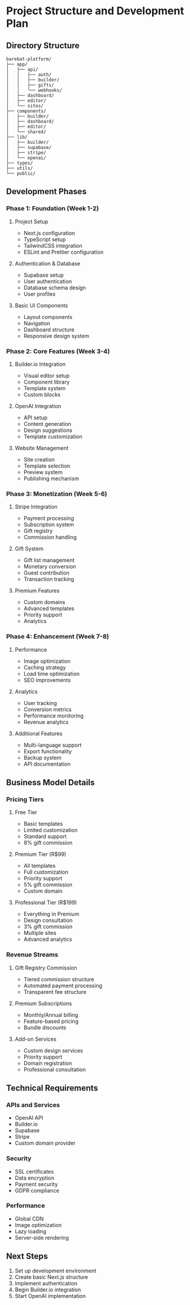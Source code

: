 # Project Structure and Development Plan

## Directory Structure

```
barebat-platform/
├── app/
│   ├── api/
│   │   ├── auth/
│   │   ├── builder/
│   │   ├── gifts/
│   │   └── webhooks/
│   ├── dashboard/
│   ├── editor/
│   └── sites/
├── components/
│   ├── builder/
│   ├── dashboard/
│   ├── editor/
│   └── shared/
├── lib/
│   ├── builder/
│   ├── supabase/
│   ├── stripe/
│   └── openai/
├── types/
├── utils/
└── public/
```

## Development Phases

### Phase 1: Foundation (Week 1-2)
1. Project Setup
   - Next.js configuration
   - TypeScript setup
   - TailwindCSS integration
   - ESLint and Prettier configuration

2. Authentication & Database
   - Supabase setup
   - User authentication
   - Database schema design
   - User profiles

3. Basic UI Components
   - Layout components
   - Navigation
   - Dashboard structure
   - Responsive design system

### Phase 2: Core Features (Week 3-4)
1. Builder.io Integration
   - Visual editor setup
   - Component library
   - Template system
   - Custom blocks

2. OpenAI Integration
   - API setup
   - Content generation
   - Design suggestions
   - Template customization

3. Website Management
   - Site creation
   - Template selection
   - Preview system
   - Publishing mechanism

### Phase 3: Monetization (Week 5-6)
1. Stripe Integration
   - Payment processing
   - Subscription system
   - Gift registry
   - Commission handling

2. Gift System
   - Gift list management
   - Monetary conversion
   - Guest contribution
   - Transaction tracking

3. Premium Features
   - Custom domains
   - Advanced templates
   - Priority support
   - Analytics

### Phase 4: Enhancement (Week 7-8)
1. Performance
   - Image optimization
   - Caching strategy
   - Load time optimization
   - SEO improvements

2. Analytics
   - User tracking
   - Conversion metrics
   - Performance monitoring
   - Revenue analytics

3. Additional Features
   - Multi-language support
   - Export functionality
   - Backup system
   - API documentation

## Business Model Details

### Pricing Tiers

1. Free Tier
   - Basic templates
   - Limited customization
   - Standard support
   - 8% gift commission

2. Premium Tier (R$99)
   - All templates
   - Full customization
   - Priority support
   - 5% gift commission
   - Custom domain

3. Professional Tier (R$199)
   - Everything in Premium
   - Design consultation
   - 3% gift commission
   - Multiple sites
   - Advanced analytics

### Revenue Streams
1. Gift Registry Commission
   - Tiered commission structure
   - Automated payment processing
   - Transparent fee structure

2. Premium Subscriptions
   - Monthly/Annual billing
   - Feature-based pricing
   - Bundle discounts

3. Add-on Services
   - Custom design services
   - Priority support
   - Domain registration
   - Professional consultation

## Technical Requirements

### APIs and Services
- OpenAI API
- Builder.io
- Supabase
- Stripe
- Custom domain provider

### Security
- SSL certificates
- Data encryption
- Payment security
- GDPR compliance

### Performance
- Global CDN
- Image optimization
- Lazy loading
- Server-side rendering

## Next Steps

1. Set up development environment
2. Create basic Next.js structure
3. Implement authentication
4. Begin Builder.io integration
5. Start OpenAI implementation